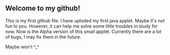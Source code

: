 ## Welcome to my github!
This is my first github file. I have uploded my first java applet. Maybe it's not fun to you. However, it can help me solve some little troubles in study for now.
Now is the Alpha version of this small applet. Currently there are a lot of bugs, I may fix them in the future.

Maybe won't ^_^
